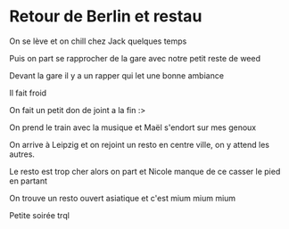 # Retour de Berlin et restau 
On se lève et on chill chez Jack quelques temps 

Puis on part se rapprocher de la gare avec notre petit reste de weed 

Devant la gare il y a un rapper qui let une bonne ambiance

Il fait froid 

On fait un petit don de joint a la fin :>

On prend le train avec la musique et Maël s'endort sur mes genoux 

On arrive à Leipzig et on rejoint un resto en centre ville, on y attend les autres.

Le resto est trop cher alors on part et Nicole manque de ce casser le pied en partant 

On trouve un resto ouvert asiatique et c'est mium mium mium 

Petite soirée trql 

